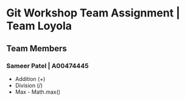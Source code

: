 # Git Workshop Team Assignment | Team Loyola

## Team Members

### Sameer Patel | A00474445
* Addition (+)
* Division (/)
* Max - Math.max() 
